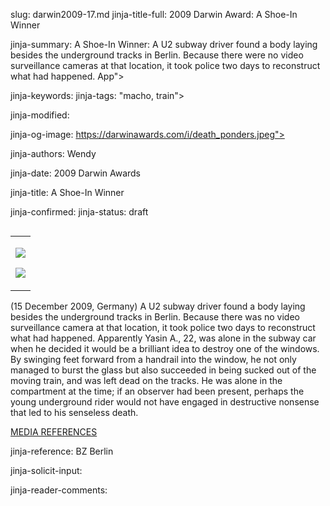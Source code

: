 slug: darwin2009-17.md
jinja-title-full: 2009 Darwin Award: A Shoe-In Winner

jinja-summary: A Shoe-In Winner: A U2 subway driver found a body laying besides the underground tracks in Berlin. Because there were no video surveillance cameras at that location, it took police two days to reconstruct what had happened. App">

jinja-keywords:
jinja-tags: "macho, train">

jinja-modified:

jinja-og-image: https://darwinawards.com/i/death_ponders.jpeg">

jinja-authors: Wendy

jinja-date: 2009 Darwin Awards


jinja-title: A Shoe-In Winner


jinja-confirmed:
jinja-status: draft
<TABLE border=0 align=right><TR><TD align=center>

<A href="/cgi/search.pl?keywords=category%3Dmacho&swishindex=stories.data&show_description=yes&maxdisplay=10&maxresults=50"><IMG src="/i/icon/macho.jpg" border=0></A>

<A href="/cgi/search.pl?keywords=category%3Dtrain&swishindex=stories.data&show_description=yes&maxdisplay=10&maxresults=50"><IMG src="/i/icon/train.gif" border=0></A>

</TD></TR></TABLE>

(15 December 2009, Germany) A U2 subway driver found a body laying besides
the underground tracks in Berlin. Because there was no video surveillance
camera at that location, it took police two days to reconstruct what had
happened. Apparently Yasin A., 22, was alone in the subway car when he
decided it would be a brilliant idea to destroy one of the windows. By
swinging feet forward from a handrail into the window, he not only managed
to burst the glass but also succeeded in being sucked out of the moving
train, and was left dead on the tracks. He was alone in the compartment at
the time; if an observer had been present, perhaps the young underground
rider would not have engaged in destructive nonsense that led to his
senseless death.

<A href="http://darwinawards.com/slush/200912/pending20091218-034825.html">MEDIA REFERENCES</A>

jinja-reference: BZ Berlin

jinja-solicit-input:

jinja-reader-comments:



<!--#include file=nav_2009.html -->



